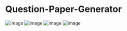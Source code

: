 # Question-Paper-Generator
![image](https://user-images.githubusercontent.com/79561540/168478302-bf63c01a-9585-4fe5-8f37-d46041af333c.png)
![image](https://user-images.githubusercontent.com/79561540/168478311-0e83cf8d-ba21-4577-a4ea-ff9d21ed65ca.png)
![image](https://user-images.githubusercontent.com/79561540/168478321-9949be3f-64ff-420a-a514-436c47c9751b.png)
![image](https://user-images.githubusercontent.com/79561540/168478331-b727f188-d1de-4dea-9d3f-d1e631e627d7.png)
